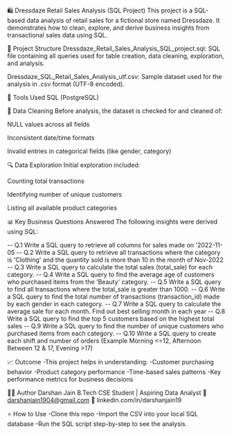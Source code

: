 🛍️ Dressdaze Retail Sales Analysis (SQL Project)
This project is a SQL-based data analysis of retail sales for a fictional store named Dressdaze. It demonstrates how to clean, explore, and derive business insights from transactional sales data using SQL.

📂 Project Structure
Dressdaze_Retail_Sales_Analysis_SQL_project.sql: SQL file containing all queries used for table creation, data cleaning, exploration, and analysis.

Dressdaze_SQL_Retail_Sales_Analysis_utf.csv: Sample dataset used for the analysis in .csv format (UTF-8 encoded).

🧰 Tools Used
SQL (PostgreSQL)

🧼 Data Cleaning
Before analysis, the dataset is checked for and cleaned of:

NULL values across all fields

Inconsistent date/time formats

Invalid entries in categorical fields (like gender, category)

🔍 Data Exploration
Initial exploration included:

Counting total transactions

Identifying number of unique customers

Listing all available product categories

📊 Key Business Questions Answered
The following insights were derived using SQL:

-- Q.1 Write a SQL query to retrieve all columns for sales made on '2022-11-05
-- Q.2 Write a SQL query to retrieve all transactions where the category is 'Clothing' and the quantity sold is more than 10 in the month of Nov-2022
-- Q.3 Write a SQL query to calculate the total sales (total_sale) for each category.
-- Q.4 Write a SQL query to find the average age of customers who purchased items from the 'Beauty' category.
-- Q.5 Write a SQL query to find all transactions where the total_sale is greater than 1000.
-- Q.6 Write a SQL query to find the total number of transactions (transaction_id) made by each gender in each category.
-- Q.7 Write a SQL query to calculate the average sale for each month. Find out best selling month in each year
-- Q.8 Write a SQL query to find the top 5 customers based on the highest total sales 
-- Q.9 Write a SQL query to find the number of unique customers who purchased items from each category.
-- Q.10 Write a SQL query to create each shift and number of orders (Example Morning <=12, Afternoon Between 12 & 17, Evening >17)

📈 Outcome
-This project helps in understanding:
-Customer purchasing behavior
-Product category performance
-Time-based sales patterns
-Key performance metrics for business decisions

🙋‍♂️ Author
Darshan Jain
B.Tech CSE Student | Aspiring Data Analyst
📧 darshanjain1904@gmail.com
🔗 linkedin.com/in/darshanjain19

⭐️ How to Use
-Clone this repo
-Import the CSV into your local SQL database
-Run the SQL script step-by-step to see the analysis.
